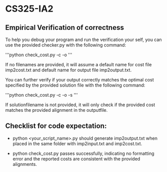 # CS325-IA2
## Empirical Verification of correctness

To help you debug your program and run the verification your self,
you can use the provided checker.py with the following command:

'''python check_cost.py -c <costfilename> -o <outputfilename>'''

If no filenames are provided, it will assume a default name for cost file imp2cost.txt and default name for output file imp2output.txt. 

You can further verify if your output correctly matches the optimal cost specified by the provided
solution file with the following command:

'''python check_cost.py -c <costfilename> -o <outputfilename> -s <solutionfilename>'''

If solutionfilename is not provided, it will only check if the provided cost matches the provided alignment in the outputfile.


## Checklist for code expectation:

* python <your_script_name>.py should generate imp2output.txt when placed in the same folder
with imp2input.txt and imp2cost.txt.

* python check_cost.py passes successfully, indicating no formatting error and the reported costs are
consistent with the provided alignments.
